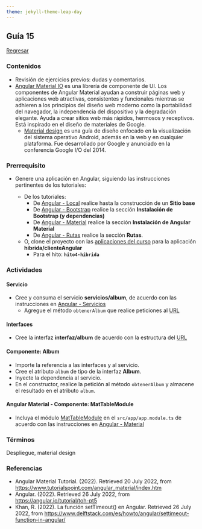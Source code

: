 ```yaml
---
theme: jekyll-theme-leap-day
---
```


## Guía 15

[Regresar](/DAWM/)

### Contenidos

* Revisión de ejercicios previos: dudas y comentarios.
* [Angular Material IO](https://material.angular.io/) es una librería de componente de UI. Los componentes de Angular Material ayudan a construir páginas web y aplicaciones web atractivas, consistentes y funcionales mientras se adhieren a los principios del diseño web moderno como la portabilidad del navegador, la independencia del dispositivo y la degradación elegante. Ayuda a crear sitios web más rápidos, hermosos y receptivos. Está inspirado en el diseño de materiales de Google.
	- [Material design](https://material.io/design) es una guía de diseño enfocado en la visualización del sistema operativo Android, además en la web y en cualquier plataforma. Fue desarrollado por Google y anunciado en la conferencia Google I/O del 2014.


### Prerrequisito

* Genere una aplicación en Angular, siguiendo las instrucciones pertinentes de los tutoriales:
  
  + De los tutoriales:
  	- De [Angular - Local](https://dawfiec.github.io/DAWM/tutoriales/angular_local.html) realice hasta la construcción de un **Sitio base**
  	- De [Angular - Bootstrap](https://dawfiec.github.io/DAWM/tutoriales/angular_bootstrap.html) realice la sección **Instalación de Bootstrap (y dependencias)**
  	- De [Angular - Material](https://dawfiec.github.io/DAWM/tutoriales/angular_material.html) realice la sección **Instalación de Angular Material**
  	- De [Angular - Rutas](https://dawfiec.github.io/DAWM/tutoriales/angular_rutas.html) realice la sección **Rutas**.
  + O, clone el proyecto con las [aplicaciones del curso](https://github.com/DAWFIEC/DAWM-apps) para la aplicación **hibrida/clienteAngular**
    - Para el hito: **`hito4-hibrida`**

### Actividades

#### Servicio

* Cree y consuma el servicio **servicios/album**, de acuerdo con las instrucciones en [Angular - Servicios](https://dawfiec.github.io/DAWM/tutoriales/angular_servicios.html)
	+ Agregue el método `obtenerAlbum` que realice peticiones al [URL](https://dawm-fiec-espol-default-rtdb.firebaseio.com/photos.json)

#### Interfaces

* Cree la interfaz **interfaz/album** de acuerdo con la estructura del [URL](https://dawm-fiec-espol-default-rtdb.firebaseio.com/navbar.json)

#### Componente: Album

* Importe la referencia a las interfaces y al servicio.
* Cree el atributo `album` de tipo de la interfaz **Album**.
* Inyecte la dependencia al servicio.
* En el constructor, realice la petición al método `obtenerAlbum` y almacene el resultado en el atributo `album`.

#### Angular Material - Componente: MatTableModule 

* Incluya el módulo [MatTableModule](https://material.angular.io/components/table/api) en el `src/app/app.module.ts` de acuerdo con las instrucciones en [Angular - Material](https://dawfiec.github.io/DAWM/tutoriales/angular_material.html)



### Términos

Despliegue, material design

### Referencias

* Angular Material Tutorial. (2022). Retrieved 20 July 2022, from https://www.tutorialspoint.com/angular_material/index.htm
* Angular. (2022). Retrieved 26 July 2022, from https://angular.io/tutorial/toh-pt5
* Khan, R. (2022). La función setTimeout() en Angular. Retrieved 26 July 2022, from https://www.delftstack.com/es/howto/angular/settimeout-function-in-angular/